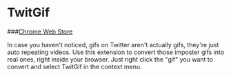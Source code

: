 # TwitGif

###[Chrome Web Store](https://chrome.google.com/webstore/detail/twitgif/hijhomgecbecaogpoabkhkimfpjnnhne?hl=en-US&gl=US)

In case you haven't noticed, gifs on Twitter aren't actually gifs, they're just auto repeating videos. Use this extension to convert those imposter gifs into real ones, right inside your browser. Just right click the "gif" you want to convert and select TwitGif in the context menu.